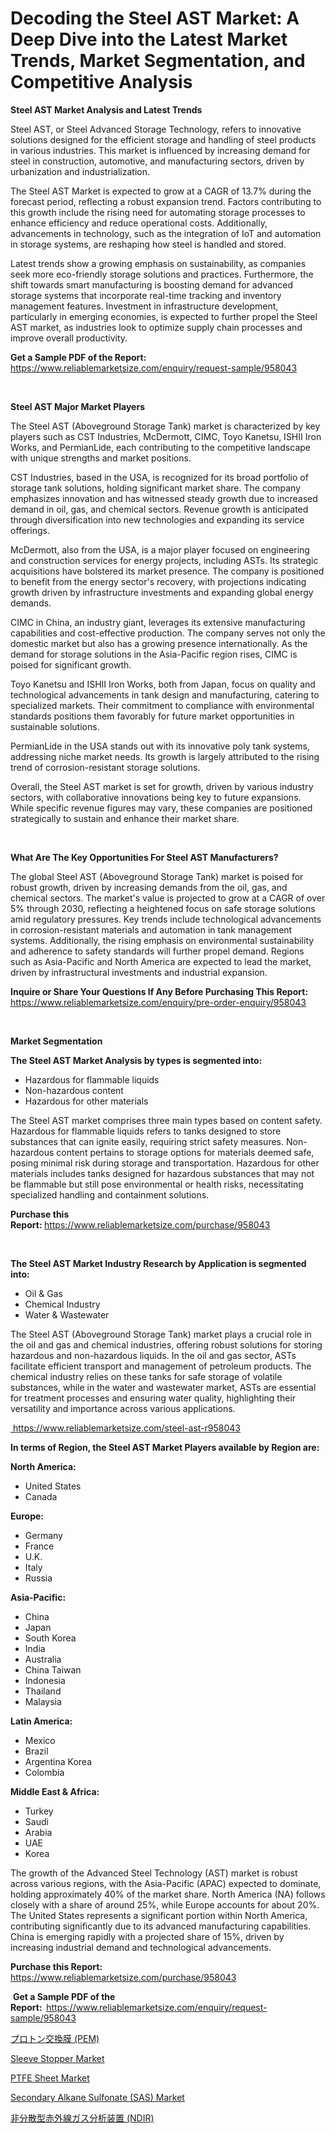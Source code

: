 <p><h1>Decoding the Steel AST Market: A Deep Dive into the Latest Market Trends, Market Segmentation, and Competitive Analysis</h1></p><p><strong>Steel AST Market Analysis and Latest Trends</strong></p>
<p><p>Steel AST, or Steel Advanced Storage Technology, refers to innovative solutions designed for the efficient storage and handling of steel products in various industries. This market is influenced by increasing demand for steel in construction, automotive, and manufacturing sectors, driven by urbanization and industrialization.</p><p>The Steel AST Market is expected to grow at a CAGR of 13.7% during the forecast period, reflecting a robust expansion trend. Factors contributing to this growth include the rising need for automating storage processes to enhance efficiency and reduce operational costs. Additionally, advancements in technology, such as the integration of IoT and automation in storage systems, are reshaping how steel is handled and stored.</p><p>Latest trends show a growing emphasis on sustainability, as companies seek more eco-friendly storage solutions and practices. Furthermore, the shift towards smart manufacturing is boosting demand for advanced storage systems that incorporate real-time tracking and inventory management features. Investment in infrastructure development, particularly in emerging economies, is expected to further propel the Steel AST market, as industries look to optimize supply chain processes and improve overall productivity.</p></p>
<p><strong>Get a Sample PDF of the Report:&nbsp;</strong> <a href="https://www.reliablemarketsize.com/enquiry/request-sample/958043">https://www.reliablemarketsize.com/enquiry/request-sample/958043</a></p>
<p>&nbsp;</p>
<p><strong>Steel AST Major Market Players</strong></p>
<p><p>The Steel AST (Aboveground Storage Tank) market is characterized by key players such as CST Industries, McDermott, CIMC, Toyo Kanetsu, ISHII Iron Works, and PermianLide, each contributing to the competitive landscape with unique strengths and market positions.</p><p>CST Industries, based in the USA, is recognized for its broad portfolio of storage tank solutions, holding significant market share. The company emphasizes innovation and has witnessed steady growth due to increased demand in oil, gas, and chemical sectors. Revenue growth is anticipated through diversification into new technologies and expanding its service offerings.</p><p>McDermott, also from the USA, is a major player focused on engineering and construction services for energy projects, including ASTs. Its strategic acquisitions have bolstered its market presence. The company is positioned to benefit from the energy sector's recovery, with projections indicating growth driven by infrastructure investments and expanding global energy demands.</p><p>CIMC in China, an industry giant, leverages its extensive manufacturing capabilities and cost-effective production. The company serves not only the domestic market but also has a growing presence internationally. As the demand for storage solutions in the Asia-Pacific region rises, CIMC is poised for significant growth.</p><p>Toyo Kanetsu and ISHII Iron Works, both from Japan, focus on quality and technological advancements in tank design and manufacturing, catering to specialized markets. Their commitment to compliance with environmental standards positions them favorably for future market opportunities in sustainable solutions.</p><p>PermianLide in the USA stands out with its innovative poly tank systems, addressing niche market needs. Its growth is largely attributed to the rising trend of corrosion-resistant storage solutions.</p><p>Overall, the Steel AST market is set for growth, driven by various industry sectors, with collaborative innovations being key to future expansions. While specific revenue figures may vary, these companies are positioned strategically to sustain and enhance their market share.</p></p>
<p>&nbsp;</p>
<p><strong>What Are The Key Opportunities For Steel AST Manufacturers?</strong></p>
<p><p>The global Steel AST (Aboveground Storage Tank) market is poised for robust growth, driven by increasing demands from the oil, gas, and chemical sectors. The market's value is projected to grow at a CAGR of over 5% through 2030, reflecting a heightened focus on safe storage solutions amid regulatory pressures. Key trends include technological advancements in corrosion-resistant materials and automation in tank management systems. Additionally, the rising emphasis on environmental sustainability and adherence to safety standards will further propel demand. Regions such as Asia-Pacific and North America are expected to lead the market, driven by infrastructural investments and industrial expansion.</p></p>
<p><strong>Inquire or Share Your Questions If Any Before Purchasing This Report:</strong> <a href="https://www.reliablemarketsize.com/enquiry/pre-order-enquiry/958043">https://www.reliablemarketsize.com/enquiry/pre-order-enquiry/958043</a></p>
<p>&nbsp;</p>
<p><strong>Market Segmentation</strong></p>
<p><strong>The Steel AST Market Analysis by types is segmented into:</strong></p>
<p><ul><li>Hazardous for flammable liquids</li><li>Non-hazardous content</li><li>Hazardous for other materials</li></ul></p>
<p><p>The Steel AST market comprises three main types based on content safety. Hazardous for flammable liquids refers to tanks designed to store substances that can ignite easily, requiring strict safety measures. Non-hazardous content pertains to storage options for materials deemed safe, posing minimal risk during storage and transportation. Hazardous for other materials includes tanks designed for hazardous substances that may not be flammable but still pose environmental or health risks, necessitating specialized handling and containment solutions.</p></p>
<p><strong>Purchase this Report:&nbsp;</strong><a href="https://www.reliablemarketsize.com/purchase/958043">https://www.reliablemarketsize.com/purchase/958043</a></p>
<p>&nbsp;</p>
<p><strong>The Steel AST Market Industry Research by Application is segmented into:</strong></p>
<p><ul><li>Oil & Gas</li><li>Chemical Industry</li><li>Water & Wastewater</li></ul></p>
<p><p>The Steel AST (Aboveground Storage Tank) market plays a crucial role in the oil and gas and chemical industries, offering robust solutions for storing hazardous and non-hazardous liquids. In the oil and gas sector, ASTs facilitate efficient transport and management of petroleum products. The chemical industry relies on these tanks for safe storage of volatile substances, while in the water and wastewater market, ASTs are essential for treatment processes and ensuring water quality, highlighting their versatility and importance across various applications.</p></p>
<p><a href="https://www.reliablemarketsize.com/steel-ast-r958043">&nbsp;https://www.reliablemarketsize.com/steel-ast-r958043</a></p>
<p><strong>In terms of Region, the Steel AST Market Players available by Region are:</strong></p>
<p>
    <p> <strong> North America: </strong>
        <ul>
            <li>United States</li>
            <li>Canada</li>
        </ul>
        </p> 
    <p> <strong> Europe: </strong>
        <ul>
            <li>Germany</li>
            <li>France</li>
            <li>U.K.</li>
            <li>Italy</li>
            <li>Russia</li>
        </ul>
        </p> 
    <p> <strong> Asia-Pacific: </strong>
        <ul>
            <li>China</li>
            <li>Japan</li>
            <li>South Korea</li>
            <li>India</li>
            <li>Australia</li>
            <li>China Taiwan</li>
            <li>Indonesia</li>
            <li>Thailand</li>
            <li>Malaysia</li>
        </ul>
        </p> 
    <p> <strong> Latin America: </strong>
        <ul>
            <li>Mexico</li>
            <li>Brazil</li>
            <li>Argentina Korea</li>
            <li>Colombia</li>
        </ul>
        </p> 
    <p> <strong> Middle East & Africa: </strong>
        <ul>
            <li>Turkey</li>
            <li>Saudi</li>
            <li>Arabia</li>
            <li>UAE</li>
            <li>Korea</li>
        </ul>
    </p>
    </p>
<p><p>The growth of the Advanced Steel Technology (AST) market is robust across various regions, with the Asia-Pacific (APAC) expected to dominate, holding approximately 40% of the market share. North America (NA) follows closely with a share of around 25%, while Europe accounts for about 20%. The United States represents a significant portion within North America, contributing significantly due to its advanced manufacturing capabilities. China is emerging rapidly with a projected share of 15%, driven by increasing industrial demand and technological advancements.</p></p>
<p><strong>Purchase this Report: </strong><a href="https://www.reliablemarketsize.com/purchase/958043">https://www.reliablemarketsize.com/purchase/958043</a></p>
<p>&nbsp;<strong>Get a Sample PDF of the Report:&nbsp;&nbsp;</strong><a href="https://www.reliablemarketsize.com/enquiry/request-sample/958043">https://www.reliablemarketsize.com/enquiry/request-sample/958043</a></p>
<p><strong></strong></p>
<p><p><a href="https://medium.com/@vvjajdat22/proton-exchange-membrane-pem-market-%E3%81%AF-%E3%82%B3%E3%82%B9%E3%83%88%E7%AE%A1%E7%90%86%E3%81%A8%E5%8A%B9%E7%8E%87%E5%90%91%E4%B8%8A%E3%82%92%E5%84%AA%E5%85%88%E3%81%97%E3%81%BE%E3%81%99-%E3%81%95%E3%82%89%E3%81%AB-%E5%A0%B1%E5%91%8A%E6%9B%B8%E3%81%AF%E5%B8%82%E5%A0%B4%E3%81%AE%E9%9C%80%E8%A6%81%E9%9D%A2%E3%81%A8%E4%BE%9B%E7%B5%A6%E9%9D%A2%E3%81%AE%E4%B8%A1%E6%96%B9%E3%82%92%E3%82%AB%E3%83%90%E3%83%BC%E3%81%97%E3%81%A6%E3%81%84%E3%81%BE%E3%81%99-proton-f9321f43084d">プロトン交換膜 (PEM)</a></p><p><a href="https://www.linkedin.com/pulse/global-sleeve-stopper-market-size-trends-analysis-regional-leife?trackingId=KoqtZUzKR2uYb3sVusUn0g%3D%3D">Sleeve Stopper Market</a></p><p><a href="https://www.linkedin.com/pulse/future-trends-global-ptfe-sheet-market-insights-analysis-ce1jf?trackingId=FwwEkKL4SGWEN5WgiEEX%2BQ%3D%3D">PTFE Sheet Market</a></p><p><a href="https://issuu.com/reportprime-2/docs/secondary-alkane-sulfonate-sas-mark_b7eefe18311dbb">Secondary Alkane Sulfonate (SAS) Market</a></p><p><a href="https://medium.com/@qirvhhyf42/non-dispersive-infrared-gas-analyzers-ndir-3fa9b40dac06">非分散型赤外線ガス分析装置 (NDIR)</a></p></p>